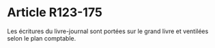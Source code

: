 # Article R123-175

Les écritures du livre-journal sont portées sur le grand livre et ventilées selon le plan comptable.